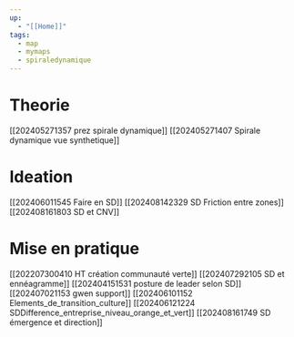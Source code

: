 ```yaml
---
up:
  - "[[Home]]"
tags:
  - map
  - mymaps
  - spiraledynamique
---
```

# Theorie
[[202405271357 prez spirale dynamique]]
[[202405271407 Spirale dynamique vue synthetique]]

# Ideation
[[202406011545 Faire en SD]]
[[202408142329 SD Friction entre zones]]
[[202408161803 SD et CNV]]
# Mise en pratique
[[202207300410 HT création communauté verte]]
[[202407292105 SD et ennéagramme]]
[[202404151531 posture de leader selon SD]]
[[202407021153 gwen support]]
[[202406101152 Elements_de_transition_culture]]
[[202406121224 SDDifference_entreprise_niveau_orange_et_vert]]
[[202408161749 SD émergence et direction]]

